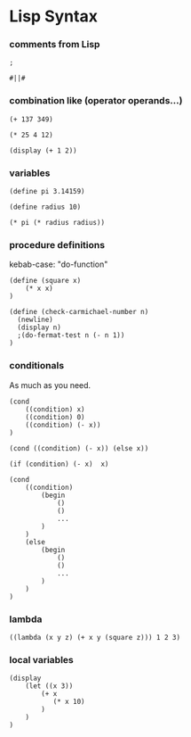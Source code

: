 # Lisp Syntax

### comments from Lisp

```
;

#||#
```

### combination like (operator operands...)

```
(+ 137 349)

(* 25 4 12)

(display (+ 1 2))
```

### variables

```
(define pi 3.14159)

(define radius 10)

(* pi (* radius radius))
```

### procedure definitions

kebab-case: "do-function"

```
(define (square x) 
    (* x x)
)

(define (check-carmichael-number n)
  (newline)
  (display n) 
  ;(do-fermat-test n (- n 1))
)
```

### conditionals

As much as you need.

```
(cond 
    ((condition) x) 
    ((condition) 0)
    ((condition) (- x))
)

(cond ((condition) (- x)) (else x))

(if (condition) (- x)  x)

(cond 
    ((condition) 
        (begin
            ()
            ()
            ...
        )
    )
    (else 
        (begin
            ()
            ()
            ...
        )
    )
)
```

### lambda

```
((lambda (x y z) (+ x y (square z))) 1 2 3)
```

### local variables 

```
(display 
    (let ((x 3))
        (+ x 
           (* x 10)
        )
    )
)
```
